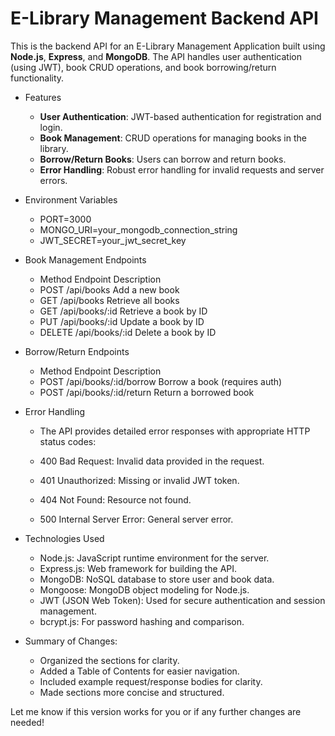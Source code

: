 # E-Library Management Backend API

This is the backend API for an E-Library Management Application built using **Node.js**, **Express**, and **MongoDB**. The API handles user authentication (using JWT), book CRUD operations, and book borrowing/return functionality.

- Features
  - **User Authentication**: JWT-based authentication for registration and login.
  - **Book Management**: CRUD operations for managing books in the library.
  - **Borrow/Return Books**: Users can borrow and return books.
  - **Error Handling**: Robust error handling for invalid requests and server errors.

- Environment Variables
  - PORT=3000
  - MONGO_URI=your_mongodb_connection_string
  - JWT_SECRET=your_jwt_secret_key

- Book Management Endpoints
  - Method	Endpoint	Description
  - POST	/api/books	Add a new book
  - GET	/api/books	Retrieve all books
  - GET	/api/books/:id	Retrieve a book by ID
  - PUT	/api/books/:id	Update a book by ID
  - DELETE	/api/books/:id	Delete a book by ID

- Borrow/Return Endpoints
  - Method	Endpoint	Description
  - POST	/api/books/:id/borrow	Borrow a book (requires auth)
  - POST	/api/books/:id/return	Return a borrowed book

- Error Handling
  - The API provides detailed error responses with appropriate HTTP status codes:

  - 400 Bad Request: Invalid data provided in the request.
  - 401 Unauthorized: Missing or invalid JWT token.
  - 404 Not Found: Resource not found.
  - 500 Internal Server Error: General server error.

- Technologies Used
  - Node.js: JavaScript runtime environment for the server.
  - Express.js: Web framework for building the API.
  - MongoDB: NoSQL database to store user and book data.
  - Mongoose: MongoDB object modeling for Node.js.
  - JWT (JSON Web Token): Used for secure authentication and session management.
  - bcrypt.js: For password hashing and comparison.

- Summary of Changes:
  - Organized the sections for clarity.
  - Added a Table of Contents for easier navigation.
  - Included example request/response bodies for clarity.
  - Made sections more concise and structured.

Let me know if this version works for you or if any further changes are needed!

